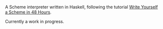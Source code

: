 A Scheme interpreter written in Haskell, following the tutorial [Write Yourself a Scheme in 48 Hours](http://en.wikibooks.org/wiki/Write_Yourself_a_Scheme_in_48_Hours). 

Currently a work in progress. 